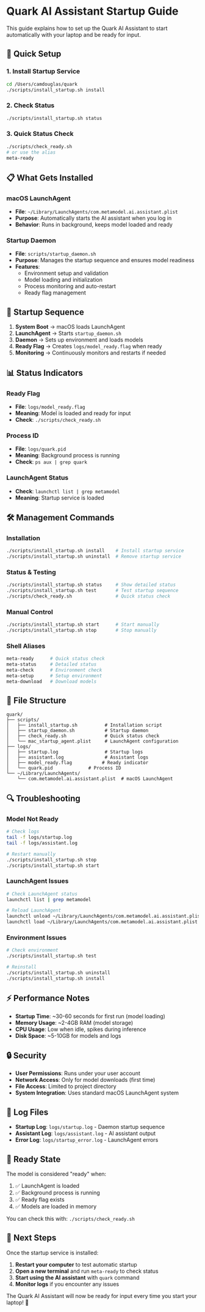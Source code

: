 # Quark AI Assistant Startup Guide

This guide explains how to set up the Quark AI Assistant to start automatically with your laptop and be ready for input.

## 🚀 Quick Setup

### 1. Install Startup Service

```bash
cd /Users/camdouglas/quark
./scripts/install_startup.sh install
```

### 2. Check Status

```bash
./scripts/install_startup.sh status
```

### 3. Quick Status Check

```bash
./scripts/check_ready.sh
# or use the alias
meta-ready
```

## 📋 What Gets Installed

### macOS LaunchAgent
- **File**: `~/Library/LaunchAgents/com.metamodel.ai.assistant.plist`
- **Purpose**: Automatically starts the AI assistant when you log in
- **Behavior**: Runs in background, keeps model loaded and ready

### Startup Daemon
- **File**: `scripts/startup_daemon.sh`
- **Purpose**: Manages the startup sequence and ensures model readiness
- **Features**:
  - Environment setup and validation
  - Model loading and initialization
  - Process monitoring and auto-restart
  - Ready flag management

## 🔧 Startup Sequence

1. **System Boot** → macOS loads LaunchAgent
2. **LaunchAgent** → Starts `startup_daemon.sh`
3. **Daemon** → Sets up environment and loads models
4. **Ready Flag** → Creates `logs/model_ready.flag` when ready
5. **Monitoring** → Continuously monitors and restarts if needed

## 📊 Status Indicators

### Ready Flag
- **File**: `logs/model_ready.flag`
- **Meaning**: Model is loaded and ready for input
- **Check**: `./scripts/check_ready.sh`

### Process ID
- **File**: `logs/quark.pid`
- **Meaning**: Background process is running
- **Check**: `ps aux | grep quark`

### LaunchAgent Status
- **Check**: `launchctl list | grep metamodel`
- **Meaning**: Startup service is loaded

## 🛠️ Management Commands

### Installation
```bash
./scripts/install_startup.sh install    # Install startup service
./scripts/install_startup.sh uninstall  # Remove startup service
```

### Status & Testing
```bash
./scripts/install_startup.sh status     # Show detailed status
./scripts/install_startup.sh test       # Test startup sequence
./scripts/check_ready.sh                # Quick status check
```

### Manual Control
```bash
./scripts/install_startup.sh start      # Start manually
./scripts/install_startup.sh stop       # Stop manually
```

### Shell Aliases
```bash
meta-ready      # Quick status check
meta-status     # Detailed status
meta-check      # Environment check
meta-setup      # Setup environment
meta-download   # Download models
```

## 📁 File Structure

```
quark/
├── scripts/
│   ├── install_startup.sh          # Installation script
│   ├── startup_daemon.sh           # Startup daemon
│   ├── check_ready.sh              # Quick status check
│   └── mac_startup_agent.plist     # LaunchAgent configuration
├── logs/
│   ├── startup.log                 # Startup logs
│   ├── assistant.log               # Assistant logs
│   ├── model_ready.flag           # Ready indicator
│   └── quark.pid             # Process ID
└── ~/Library/LaunchAgents/
    └── com.metamodel.ai.assistant.plist  # macOS LaunchAgent
```

## 🔍 Troubleshooting

### Model Not Ready
```bash
# Check logs
tail -f logs/startup.log
tail -f logs/assistant.log

# Restart manually
./scripts/install_startup.sh stop
./scripts/install_startup.sh start
```

### LaunchAgent Issues
```bash
# Check LaunchAgent status
launchctl list | grep metamodel

# Reload LaunchAgent
launchctl unload ~/Library/LaunchAgents/com.metamodel.ai.assistant.plist
launchctl load ~/Library/LaunchAgents/com.metamodel.ai.assistant.plist
```

### Environment Issues
```bash
# Check environment
./scripts/install_startup.sh test

# Reinstall
./scripts/install_startup.sh uninstall
./scripts/install_startup.sh install
```

## ⚡ Performance Notes

- **Startup Time**: ~30-60 seconds for first run (model loading)
- **Memory Usage**: ~2-4GB RAM (model storage)
- **CPU Usage**: Low when idle, spikes during inference
- **Disk Space**: ~5-10GB for models and logs

## 🔒 Security

- **User Permissions**: Runs under your user account
- **Network Access**: Only for model downloads (first time)
- **File Access**: Limited to project directory
- **System Integration**: Uses standard macOS LaunchAgent system

## 📝 Log Files

- **Startup Log**: `logs/startup.log` - Daemon startup sequence
- **Assistant Log**: `logs/assistant.log` - AI assistant output
- **Error Log**: `logs/startup_error.log` - LaunchAgent errors

## 🎯 Ready State

The model is considered "ready" when:
1. ✅ LaunchAgent is loaded
2. ✅ Background process is running
3. ✅ Ready flag exists
4. ✅ Models are loaded in memory

You can check this with: `./scripts/check_ready.sh`

## 🚀 Next Steps

Once the startup service is installed:

1. **Restart your computer** to test automatic startup
2. **Open a new terminal** and run `meta-ready` to check status
3. **Start using the AI assistant** with `quark` command
4. **Monitor logs** if you encounter any issues

The Quark AI Assistant will now be ready for input every time you start your laptop! 🤖 